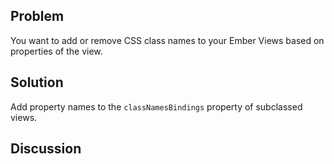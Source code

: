 ## Problem
You want to add or remove CSS class names to your Ember Views based on properties of the view.

## Solution
Add property names to the `classNamesBindings` property of subclassed views.

## Discussion
